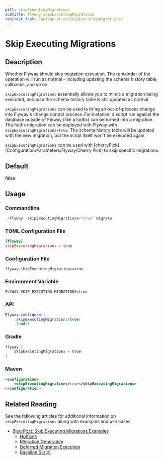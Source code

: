 ```yaml
---
pill: skipExecutingMigrations
subtitle: flyway.skipExecutingMigrations
redirect_from: Configuration/skipExecutingMigrations/
---
```


# Skip Executing Migrations

## Description
Whether Flyway should skip migration execution. The remainder of the operation will run as normal - including updating the schema history table, callbacks, and so on.

`skipExecutingMigrations` essentially allows you to mimic a migration being executed, because the schema history table is still updated as normal.

`skipExecutingMigrations` can be used to bring an out-of-process change into Flyway's change control process. For instance, a script run against the database outside of Flyway (like a hotfix) can be turned into a migration. The hotfix migration can be deployed with Flyway with `skipExecutingMigrations=true`. The schema history table will be updated with the new migration, but the script itself won't be executed again.

`skipExecutingMigrations` can be used with [cherryPick](Configuration/Parameters/Flyway/Cherry Pick) to skip specific migrations.

## Default
false

## Usage

### Commandline
```powershell
./flyway -skipExecutingMigrations="true" migrate
```

### TOML Configuration File
```toml
[flyway]
skipExecutingMigrations = true
```

### Configuration File
```properties
flyway.skipExecutingMigrations=true
```

### Environment Variable
```properties
FLYWAY_SKIP_EXECUTING_MIGRATIONS=true
```

### API
```java
Flyway.configure()
    .skipExecutingMigrations(true)
    .load()
```

### Gradle
```groovy
flyway {
    skipExecutingMigrations = true
}
```

### Maven
```xml
<configuration>
    <skipExecutingMigrations>true</skipExecutingMigrations>
</configuration>
```

## Related Reading

See the following articles for additional information on `skipExecutingMigrations` along with examples and use cases.

- [Blog Post: Skip Executing Migrations Examples](https://flywaydb.org/blog/skipExecutingMigrations)
    - [Hotfixes](https://flywaydb.org/blog/skipExecutingMigrations#hotfixes)
    - [Migration Generation](https://flywaydb.org/blog/skipExecutingMigrations#migration-generation)
    - [Deferred Migration Execution](https://flywaydb.org/blog/skipExecutingMigrations#deferred-migration-execution)
    - [Baseline Script](https://flywaydb.org/blog/skipExecutingMigrations#intermediate-baseline)
